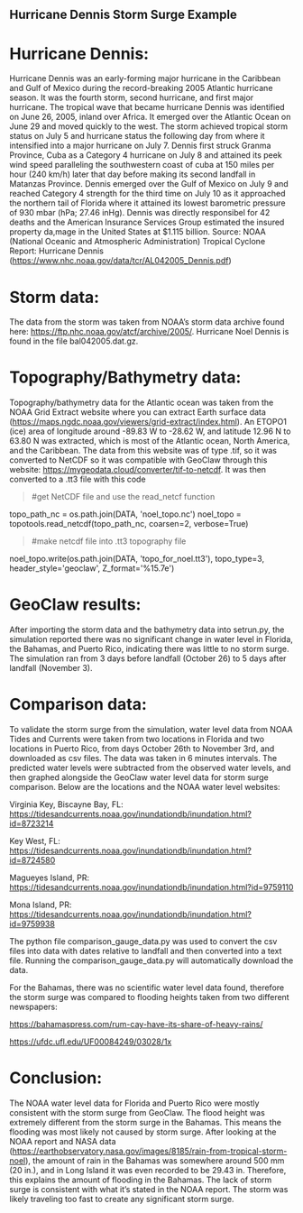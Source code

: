 ## Hurricane Dennis Storm Surge Example


# Hurricane Dennis:
Hurricane Dennis was an early-forming major hurricane in the Caribbean and Gulf of Mexico during the record-breaking 2005 Atlantic hurricane season. It was the fourth storm, second hurricane, and first major hurricane. The tropical wave that became hurricane Dennis was identified on June 26, 2005, inland over Africa. It emerged over the Atlantic Ocean on June 29 and moved quickly to the west. The storm achieved tropical storm status on July 5 and hurricane status the following day from where it intensified into a major hurricane on July 7. Dennis first struck Granma Province, Cuba as a Category 4 hurricane on July 8 and attained its peek wind speed paralleling the southwestern coast of cuba at 150 miles per hour (240 km/h) later that day before making its second landfall in Matanzas Province. Dennis emerged over the Gulf of Mexico on July 9 and reached Category 4 strength for the third time on July 10 as it approached the northern tail of Florida where it attained its lowest barometric pressure of 930 mbar (hPa; 27.46 inHg). Dennis was directly responsibel for 42 deaths and the American Insurance Services Group estimated the insured property da,mage in the United States at $1.115 billion.
Source: NOAA (National Oceanic and Atmospheric Administration) Tropical Cyclone Report: Hurricane Dennis (https://www.nhc.noaa.gov/data/tcr/AL042005_Dennis.pdf)


# Storm data:
The data from the storm was taken from NOAA’s storm data archive found here: https://ftp.nhc.noaa.gov/atcf/archive/2005/. Hurricane Noel Dennis is found in the file bal042005.dat.gz. 


# Topography/Bathymetry data:
Topography/bathymetry data for the Atlantic ocean was taken from the NOAA Grid Extract website where you can extract Earth surface data (https://maps.ngdc.noaa.gov/viewers/grid-extract/index.html). An ETOPO1 (ice) area of  longitude around -89.83 W to -28.62 W, and latitude 12.96 N to 63.80 N was extracted, which is most of the Atlantic ocean, North America, and the Caribbean. The data from this website was of type .tif, so it was converted to NetCDF so it was compatible with GeoClaw through this website: https://mygeodata.cloud/converter/tif-to-netcdf. It was then converted to a .tt3 file with this code

> #get NetCDF file and use the read_netcf function 

topo_path_nc = os.path.join(DATA, 'noel_topo.nc')
noel_topo = topotools.read_netcdf(topo_path_nc, coarsen=2, verbose=True)

> #make netcdf file into .tt3 topography file

noel_topo.write(os.path.join(DATA, 'topo_for_noel.tt3'), topo_type=3, header_style='geoclaw', Z_format='%15.7e')


# GeoClaw results:
After importing the storm data and the bathymetry data into setrun.py, the simulation reported there was no significant change in water level in Florida, the Bahamas, and Puerto Rico, indicating there was little to no storm surge. The simulation ran from 3 days before landfall (October 26) to 5 days after landfall (November 3).

# Comparison data:
To validate the storm surge from the simulation, water level data from NOAA Tides and Currents were taken from two locations in Florida and two locations in Puerto Rico, from days October 26th to November 3rd, and downloaded as csv files. The data was taken in 6 minutes intervals. The predicted water levels were subtracted from the observed water levels, and then graphed alongside the GeoClaw water level data for storm surge comparison. Below are the locations and the NOAA water level websites:

Virginia Key, Biscayne Bay, FL: https://tidesandcurrents.noaa.gov/inundationdb/inundation.html?id=8723214

Key West, FL: https://tidesandcurrents.noaa.gov/inundationdb/inundation.html?id=8724580

Magueyes Island, PR: https://tidesandcurrents.noaa.gov/inundationdb/inundation.html?id=9759110

Mona Island, PR: https://tidesandcurrents.noaa.gov/inundationdb/inundation.html?id=9759938 

The python file comparison_gauge_data.py was used to convert the csv files into data with dates relative to landfall and then converted into a text file. Running the comparison_gauge_data.py will automatically download the data.

For the Bahamas, there was no scientific water level data found, therefore the storm surge was compared to flooding heights taken from two different newspapers:

https://bahamaspress.com/rum-cay-have-its-share-of-heavy-rains/

https://ufdc.ufl.edu/UF00084249/03028/1x 

# Conclusion:
The NOAA water level data for Florida and Puerto Rico were mostly consistent with the storm surge from GeoClaw.
The flood height was extremely different from the storm surge in the Bahamas. This means the flooding was most likely not caused by storm surge. After looking at the NOAA report and NASA data (https://earthobservatory.nasa.gov/images/8185/rain-from-tropical-storm-noel), the amount of rain in the Bahamas was somewhere around 500 mm (20 in.), and in Long Island it was even recorded to be 29.43 in. Therefore, this explains the amount of flooding in the Bahamas.
The lack of storm surge is consistent with what it’s stated in the NOAA report. The storm was likely traveling too fast to create any significant storm surge.






